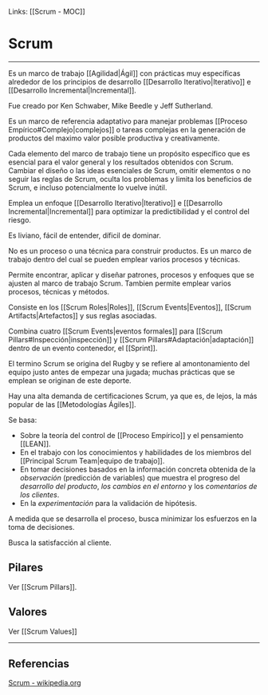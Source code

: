 Links: [[Scrum - MOC]]

# Scrum
---

Es un marco de trabajo [[Agilidad|Ágil]] con prácticas muy específicas alrededor de los principios de desarrollo [[Desarrollo Iterativo|Iterativo]] e [[Desarrollo Incremental|Incremental]].

Fue creado por Ken Schwaber, Mike Beedle y Jeff Sutherland.

Es un marco de referencia adaptativo para manejar problemas [[Proceso Empírico#Complejo|complejos]] o tareas complejas en la generación de productos del maximo valor posible productiva y creativamente.

Cada elemento del marco de trabajo tiene un propósito específico que es esencial para el valor general y los resultados obtenidos con Scrum. Cambiar el diseño o las ideas esenciales de Scrum, omitir elementos o no seguir las reglas de Scrum, oculta los problemas y limita los beneficios de Scrum, e incluso potencialmente lo vuelve inútil.

Emplea un enfoque [[Desarrollo Iterativo|Iterativo]] e [[Desarrollo Incremental|Incremental]] para optimizar la predictibilidad y el control del riesgo.

Es liviano, fácil de entender, díficil de dominar.

No es un proceso o una técnica para construir productos. Es un marco de trabajo dentro del cual se pueden emplear varios procesos y técnicas.

Permite encontrar, aplicar y diseñar patrones, procesos y enfoques que se ajusten al marco de trabajo Scrum. Tambien permite emplear varios procesos, técnicas y métodos.

Consiste en los [[Scrum Roles|Roles]], [[Scrum Events|Eventos]], [[Scrum Artifacts|Artefactos]] y sus reglas asociadas.

Combina cuatro [[Scrum Events|eventos formales]] para [[Scrum Pillars#Inspección|inspección]] y [[Scrum Pillars#Adaptación|adaptación]] dentro de un evento contenedor, el [[Sprint]].

El termino Scrum se origina del Rugby y se refiere al amontonamiento del equipo justo antes de empezar una jugada; muchas prácticas que se emplean se originan de este deporte.

Hay una alta demanda de certificaciones Scrum, ya que es, de lejos, la más popular de las [[Metodologías Ágiles]].

Se basa:
- Sobre la teoría del control de [[Proceso Empírico]] y el pensamiento [[LEAN]].
- En el trabajo con los conocimientos y habilidades de los miembros del [[Principal Scrum Team|equipo de trabajo]].
- En tomar decisiones basados en la información concreta obtenida de la *observación* (predicción de variables) que muestra el progreso del *desarrollo del producto*, *los cambios en el entorno* y los *comentarios de los clientes*.
- En la *experimentación* para la validación de hipótesis.

A medida que se desarrolla el proceso, busca minimizar los esfuerzos en la toma de decisiones.

Busca la satisfacción al cliente.

## Pilares
Ver [[Scrum Pillars]].

## Valores
Ver [[Scrum Values]]

---

## Referencias
[Scrum - wikipedia.org](https://es.wikipedia.org/wiki/Scrum_(desarrollo_de_software))